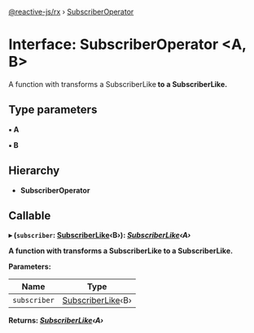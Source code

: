 [@reactive-js/rx](../README.md) › [SubscriberOperator](subscriberoperator.md)

# Interface: SubscriberOperator <**A, B**>

A function with transforms a SubscriberLike<B> to a SubscriberLike<A>.

## Type parameters

▪ **A**

▪ **B**

## Hierarchy

* **SubscriberOperator**

## Callable

▸ (`subscriber`: [SubscriberLike](subscriberlike.md)‹B›): *[SubscriberLike](subscriberlike.md)‹A›*

A function with transforms a SubscriberLike<B> to a SubscriberLike<A>.

**Parameters:**

Name | Type |
------ | ------ |
`subscriber` | [SubscriberLike](subscriberlike.md)‹B› |

**Returns:** *[SubscriberLike](subscriberlike.md)‹A›*
